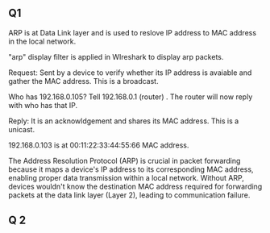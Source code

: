 ## Q1

ARP is at Data Link layer and is used to reslove IP address to MAC address in the local network.

"arp" display filter is applied in WIreshark to display arp packets.

Request: Sent by a device to verify whether its IP address is avaiable and gather the MAC address. This is a broadcast.

Who has 192.168.0.105? Tell 192.168.0.1 (router) . The router will now reply with who has that IP.

Reply: It is an acknowldgement and shares its MAC address. This is a unicast.

192.168.0.103 is at 00:11:22:33:44:55:66 MAC address.

The Address Resolution Protocol (ARP) is crucial in packet forwarding because it maps a device's IP address to its corresponding MAC address, enabling proper data transmission within a local network. Without ARP, devices wouldn't know the destination MAC address required for forwarding packets at the data link layer (Layer 2), leading to communication failure.

## Q 2

